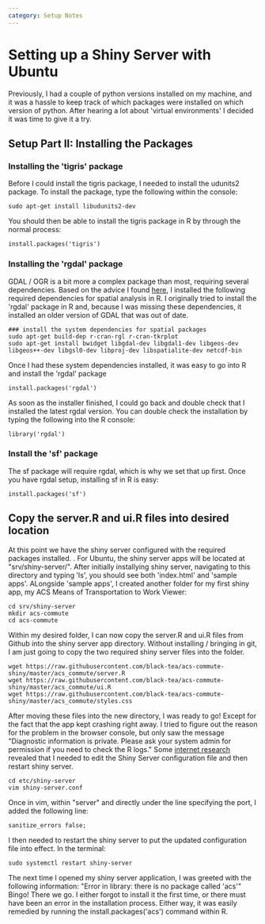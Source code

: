 ```yaml
---
category: Setup Notes
---
```

# Setting up a Shiny Server with Ubuntu 
Previously, I had a couple of python versions installed on my machine, and it was a hassle to keep track of which packages were installed on which version of python. After hearing a lot about 'virtual environments' I decided it was time to give it a try.

## Setup Part II: Installing the Packages

### Installing the 'tigris' package
Before I could install the tigris package, I needed to install the udunits2 package. To install the package, type the following within the console:
```
sudo apt-get install libudunits2-dev
```
You should then be able to install the tigris package in R by through the normal process:
```
install.packages('tigris')
```

### Installing the 'rgdal' package
GDAL / OGR is a bit more a complex package than most, requiring several dependencies. Based on the advice I found [here](https://web.archive.org/web/20171101052924/http://predictiveecology.org/2015/04/24/installing-R-spatial-packages.html), I installed the following required dependencies for spatial analysis in R. I originally tried to install the 'rgdal' package in R and, because I was missing these dependencies, it installed an older version of GDAL that was out of date.
```
### install the system dependencies for spatial packages
sudo apt-get build-dep r-cran-rgl r-cran-tkrplot
sudo apt-get install bwidget libgdal-dev libgdal1-dev libgeos-dev libgeos++-dev libgsl0-dev libproj-dev libspatialite-dev netcdf-bin
```
Once I had these system dependencies installed, it was easy to go into R and install the 'rgdal' package
```
install.packages('rgdal')
```
As soon as the installer finished, I could go back and double check that I installed the latest rgdal version. You can double check the installation by typing the following into the R console:
```
library('rgdal')
```

### Install the 'sf' package
The sf package will require rgdal, which is why we set that up first. Once you have rgdal setup, installing sf in R is easy:
```
install.packages('sf')
```

## Copy the server.R and ui.R files into desired location
At this point we have the shiny server configured with the required packages installed. . For Ubuntu, the shiny server apps will be located at "srv/shiny-server/". After initially installying shiny server, navigating to this directory and typing 'ls', you should see both 'index.html' and 'sample apps'. ALongside 'sample apps', I created another folder for my first shiny app, my ACS Means of Transportation to Work Viewer:
```
cd srv/shiny-server
mkdir acs-commute
cd acs-commute
```
Within my desired folder, I can now copy the server.R and ui.R files from Github into the shiny server app directory. Without installing / bringing in git, I am just going to copy the two required shiny server files into the folder.
```
wget https://raw.githubusercontent.com/black-tea/acs-commute-shiny/master/acs_commute/server.R
wget https://raw.githubusercontent.com/black-tea/acs-commute-shiny/master/acs_commute/ui.R
wget https://raw.githubusercontent.com/black-tea/acs-commute-shiny/master/acs_commute/styles.css
```
After moving these files into the new directory, I was ready to go! Except for the fact that the app kept crashing right away. I tried to figure out the reason for the problem in the browser console, but only saw the message "Diagnostic information is private. Please ask your system admin for permission if you need to check the R logs." Some [internet research](https://stackoverflow.com/questions/39377437/accessing-error-log-in-shiny-server-deployed-on-aws-instance) revealed that I needed to edit the Shiny Server configuration file and then restart shiny server.
```
cd etc/shiny-server
vim shiny-server.conf
```
Once in vim, within "server" and directly under the line specifying the port, I added the following line:
```
sanitize_errors false;
```
I then needed to restart the shiny server to put the updated configuration file into effect. In the terminal:
```
sudo systemctl restart shiny-server
```
The next time I opened my shiny server application, I was greeted with the following information: "Error in library: there is no package called 'acs'" Bingo! There we go. I either forgot to install it the first time, or there must have been an error in the installation process. Either way, it was easily remedied by running the install.packages('acs') command within R.